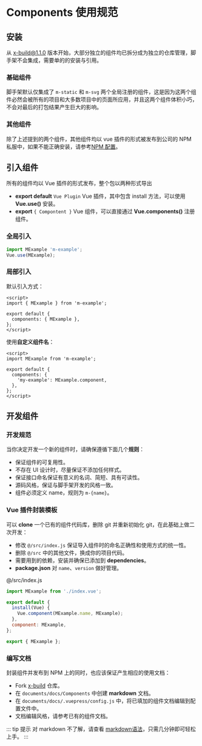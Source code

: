 # Components 使用规范

## 安装

从 x-build@1.1.0 版本开始，大部分独立的组件均已拆分成为独立的仓库管理，脚手架不会集成，需要单的的安装与引用。

### 基础组件

脚手架默认仅集成了 `m-static` 和 `m-svg` 两个全局注册的组件，这是因为这两个组件必然会被所有的项目和大多数项目中的页面所应用，并且这两个组件体积小巧，不会对最后的打包结果产生巨大的影响。

### 其他组件

除了上述提到的两个组件，其他组件均以 vue 插件的形式被发布到公司的 NPM 私服中，如果不能正确安装，请参考[NPM 配置](/Overview/NPM.md)。

## 引入组件

所有的组件均以 Vue 插件的形式发布，整个包以两种形式导出

- **export default**  `Vue Plugin` Vue 插件，其中包含 install 方法，可以使用 **Vue.use()** 安装。
- **export**  `{ Compontent }` Vue 组件，可以直接通过 **Vue.components()** 注册组件。

### 全局引入

```js
import MExample 'm-example';
Vue.use(MExample);
```

### 局部引入

默认引入方式：

```vue {5}
<script>
import { MExample } from 'm-example';

export default {
  components: { MExample },
};
</script>
```

使用**自定义组件名**：

```vue {6}
<script>
import MExample from 'm-example';

export default {
  components: {
    'my-example': MExample.component,
  },
};
</script>
```

## 开发组件

### 开发规范

当你决定开发一个新的组件时，请确保遵循下面几个**规则**：

- 保证组件的可复用性。
- 不存在 UI 设计时，尽量保证不添加任何样式。
- 保证接口命名保证有意义的名词、简短、具有可读性。
- 源码风格，保证与脚手架开发的风格一致。
- 组件必须定义 name，规则为 `m-{name}`。

### Vue 插件封装模板

可以 **clone** 一个已有的组件代码库，删除 git 并重新初始化 git，在此基础上做二次开发：

- 修改 `@/src/index.js` 保证导入组件时的命名正确性和使用方式的统一性。
- 删除 `@/src` 中的其他文件，换成你的项目代码。
- 需要用到的依赖，安装并确保已添加到 **dependencies**。
- **package.json** 对 `name`、`version` 做好管理。


@/src/index.js

```js
import MExample from './index.vue';

export default {
  install(Vue) {
    Vue.component(MExample.name, MExample);
  },
  component: MExample,
};

export { MExample };
```

### 编写文档

封装组件并发布到 NPM 上的同时，也应该保证产生相应的使用文档：

- Fork [x-build](http://39.99.247.200:8000/root/x-build) 仓库。
- 在 `documents/docs/Components` 中创建 **markdown** 文档。
- 在 `documents/docs/.vuepress/config.js` 中，将已填加的组件文档编辑到配置文件中。
- 文档编辑风格，请参考已有的组件文档。

::: tip 提示
对 markdown 不了解，请查看 [markdown语法](https://markdown-zh.readthedocs.io/en/latest/)，只需几分钟即可轻松上手。
:::
